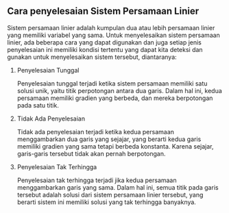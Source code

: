## Cara penyelesaian Sistem Persamaan Linier

Sistem persamaan linier adalah kumpulan dua atau lebih persamaan linier yang memiliki variabel yang sama. Untuk menyelesaikan sistem persamaan linier, ada beberapa cara yang dapat digunakan dan juga setiap jenis penyelesaian ini memiliki kondisi tertentu yang dapat kita deteksi dan gunakan untuk menyelesaikan sistem tersebut, diantaranya:


1. Penyelesaian Tunggal

    Penyelesaian tunggal terjadi ketika sistem persamaan memiliki satu solusi unik, yaitu titik perpotongan antara dua garis. Dalam hal ini, kedua persamaan memiliki gradien yang berbeda, dan mereka berpotongan pada satu titik.
    
2. Tidak Ada Penyelesaian

    Tidak ada penyelesaian terjadi ketika kedua persamaan menggambarkan dua garis yang sejajar, yang berarti kedua garis memiliki gradien yang sama tetapi berbeda konstanta. Karena sejajar, garis-garis tersebut tidak akan pernah berpotongan.

3. Penyelesaian Tak Terhingga

    Penyelesaian tak terhingga terjadi jika kedua persamaan menggambarkan garis yang sama. Dalam hal ini, semua titik pada garis tersebut adalah solusi dari sistem persamaan linier tersebut, yang berarti sistem ini memiliki solusi yang tak terhingga banyaknya.


